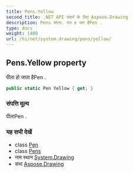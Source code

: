 ```yaml
---
title: Pens.Yellow
second_title: .NET API संदर्भ के लिए Aspose.Drawing
description: Pens संपत्त. पल ह जत हैPen .
type: docs
weight: 1400
url: /hi/net/system.drawing/pens/yellow/
---
```

## Pens.Yellow property

पीला हो जाता हैPen .

```csharp
public static Pen Yellow { get; }
```

### संपत्ति मूल्य

पीलाPen .

### यह सभी देखें

* class [Pen](../../pen/)
* class [Pens](../)
* नाम स्थान [System.Drawing](../../pens/)
* सभा [Aspose.Drawing](../../../)


